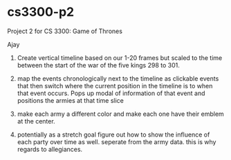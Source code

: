 # cs3300-p2
Project 2 for CS 3300: Game of Thrones


Ajay

1. Create vertical timeline based on our 1-20 frames but scaled to the time between the start of the war of the five kings
298 to 301.

2. map the events chronologically next to the timeline as clickable events that then switch where the current position
in the timeline is to when that event occurs. Pops up modal of information of that event and positions the armies
at that time slice

3. make each army a different color and make each one have their emblem at the center.

4. potentially as a stretch goal figure out how to show the influence of each party over time as well. seperate
from the army data. this is why regards to allegiances.
